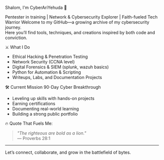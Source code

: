 Shalom, I'm CyberAriYehuda 👋

Pentester in training | Network & Cybersecurity Explorer | Faith-fueled Tech Warrior
Welcome to my GitHub—a growing archive of my cybersecurity journey.  
Here you’ll find tools, techniques, and creations inspired by both code and conviction.

 ⚔️ What I Do
- Ethical Hacking & Penetration Testing  
- Network Security (CCNA level)  
- Digital Forensics & SIEM (splunk, wazuh basics)  
- Python for Automation & Scripting  
- Writeups, Labs, and Documentation Projects  


🛠️ Current Mission
90-Day Cyber Breakthrough 
- Leveling up skills with hands-on projects  
- Earning certifications  
- Documenting real-world learning  
- Building a strong public portfolio

🔥 Quote That Fuels Me:
> *"The righteous are bold as a lion."*  
> — Proverbs 28:1

---

Let’s connect, collaborate, and grow in the battlefield of bytes.
